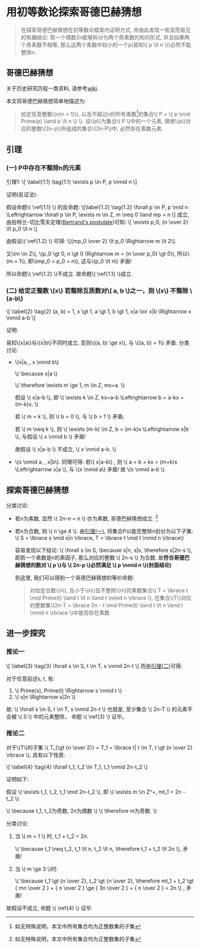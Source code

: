 # 用初等数论探索哥德巴赫猜想
> 在探索哥德巴赫猜想在初等数论框架内证明方式, 并由此发现一些显而易见的有趣结论: 若一个偶数2n能够拆分为两个奇素数的和的形式, 并且如果两个奇素数不相等, 那么这两个素数中较小的一个p(易知\\( p \lt n \\))必然不能整除n.

## 哥德巴赫猜想
关于历史研究历程一类资料, 请参考[wiki].

本文将哥德巴赫猜想简单地描述为:
> 给定任意整数\\(n(n > 1)\\), 以及不超过n的所有素数[^1]的集合\\( P = \\{ p \mid Prime(p) \land p \lt n \\} \\). 设\\(p\\)为集合\\( P \\)中的一个元素, 猜想\\(p\\)对应的整数\\(2n-p\\)所组成的集合\\(2n-P\\)中, 必然存在素数元素.

[wiki]: https://en.wikipedia.org/wiki/Goldbach's_conjecture

## 引理
### (一) P中存在不整除n的元素
引理1:
\\[ \label{1.1} \tag{1.1}
    \exists p \in P, p \nmid n
\\]

证明(反证法):

假设命题\\( \ref{1.1} \\) 的反命题:
\\[\label{1.2} \tag{1.2}
    \forall p \in P, p \mid n \Leftrightarrow \forall p \in P, \exists m \in Z, m \neq 0 \land mp = n
\\]
成立, 由伯特兰-切比雪夫定理([Bertrand's postulate])可知:
\\[
    \exists p_0, {n \over 2} \lt p_0 \lt n
\\]

由假设\\( \ref{1.2} \\) 可得:
\\[{mp_0 \over 2} \lt p_0 \Rightarrow m \lt 2\\].

又\\(m \in Z\\), \\(p_0 \gt 0, n \gt 0 \Rightarrow m = {n \over p_0} \gt 0\\), 所以\\(m = 1\\), 即\\(mp_0 = p_0 = n\\), 这与\\(p_0 \lt n\\) 矛盾!

所以命题\\( \ref{1.2} \\)不成立. 故命题\\( \ref{1.1} \\)成立.

[Bertrand's postulate]: https://en.wikipedia.org/wiki/Bertrand%27s_postulate

### (二) 给定正整数 \\(x\\) 若整除互质数对\\( a, b \\)之一，则 \\(x\\) 不整除 \\(a-b\\)
\\[ \label{2} \tag{2}
    (a, b) = 1, x \gt 1, a \gt 1, b \gt 1, x|a \lor x|b \Rightarrow x \nmid a-b
\\]

证明:

易知\\(x|a\\)与\\(x|b\\)不同时成立, 否则\\((a, b) \ge x\\), 与 \\((a, b) = 1\\) 矛盾.
分类讨论:
- \\(x|a, \, x \nmid b\\)

    \\( \because x|a \\)

    \\( \therefore \exists m \ge 1, m \in Z,  mx=a. \\)

    假设 \\( x|a-b \\),  即 \\( \exists k \in Z,  kx=a-b \Leftrightarrow b = a-kx = (m-k)x. \\)

    若 \\( m = k \\), 则 \\( b = 0 \\), 与 \\( b > 1 \\) 矛盾;

    若 \\( m \neq k \\), 则 \\( \exists (m-k) \in Z,  b = (m-k)x \Leftrightarrow x|b \\),  与假设 \\( x \nmid b \\) 矛盾!

    故假设 \\( x|a-b \\) 不成立, \\( x \nmid a-b. \\)

- \\(x \nmid a, \, x|b\\). 同理可得:
    若\\( x|a-b\\) ,  则 \\( a = b + kx = (m+k)x \Leftrightarrow x|a \\), 与 \\(x \nmid a\\) 矛盾! 故 \\(x \nmid a-b \\).

## 探索哥德巴赫猜想
分类讨论:
- 若n为素数, 显然 \\( 2n-n = n \\) 亦为素数, 哥德巴赫猜想成立. [^1]
- 若n为合数, 则 \\( n \ge 4 \\). 由[引理(一)](#一-p中存在不整除n的元素), 将集合P以能否整除n划分为以下子集: \\( S = \lbrace s \mid s|n \rbrace,  T = \lbrace t \mid t \nmid n \rbrace\\)

    容易发现以下结论: \\( \forall s \in S,  \because s|n, s|s,  \therefore s|2n-s \\), 即若一个素数是n的素因子, 那么对应的整数 \\( 2n-s \\) 为合数. 故**符合哥德巴赫猜想的数对 \\( p \\)与 \\( 2n-p \\)必然满足 \\( p \nmid n \\)(封面结论)**

    到这里, 我们可以得到一个哥德巴赫猜想的等价命题:
    > 对给定合数\\(n\\), 及小于\\(n\\)且不整除\\(n\\)的素数集合\\( T = \lbrace t \mid Prime(t) \land t \lt n \land t \nmid n \rbrace \\), 在集合\\(T\\)对应的整数集\\(2n-T = \lbrace 2n - t \mid Prime(t) \land t \lt n \land t \nmid n \rbrace \\)中是否存在素数

## 进一步探究
### 推论一
\\[ \label{3} \tag{3}
    \forall s \in S, t \in T,  s \nmid 2n-t
\\]
而由[引理(二)]可得:

对于任意前述s, t, 有:
1. \\( Prime(s), Prime(t) \Rightarrow s \nmid t \\)
2. \\( s|n \Rightarrow s|2n \\)

故: \\( \forall s \in S, t \in T,  s \nmid 2n-t \\)
也就是, 至少集合 \\( 2n-T \\) 的元素不会被 \\( S \\) 中的元素整除， 命题 \\( \ref{3} \\) 证毕。

### 推论二
对于\\(T\\)的子集 \\( T_{\gt {n \over 2}} = T_1 = \lbrace t| t \in T, t \gt {n \over 2} \rbrace \\), 具有以下性质:

\\[ \label{4} \tag{4}
    \forall t_1, t_2 \in T_1,  t_1 \nmid 2n-t_2
\\]

证明如下:

假设 \\( \exists t_1, t_2,  t_1 \mid 2n-t_2 \\), 即 \\( \exists m \in Z^+, mt_1 = 2n - t_2 \\).

\\( \because t_1, t_2为奇数, 2n为偶数 \\)
\\( \therefore m为奇数. \\)

分类讨论:
1. 当 \\( m = 1 \\) 时, t_1 + t_2 = 2n.

    \\( \because t_1 \neq t_2, t_1 \lt n, t_2 \lt n, \therefore t_1 + t_2 \lt 2n \\), 矛盾!

2. 当 \\( m \ge 3 \\)时:

    \\(
        \because t_1 \gt {n \over 2},  t_2 \gt {n \over 2},
        \therefore mt_1 + t_2 \gt { mn \over 2 }  + { n \over 2 } \ge { 3n \over 2 } + { n \over 2 } = 2n
    \\)
, 矛盾!

故假设不成立, 命题 \\( \ref{4} \\) 证毕.

[引理(二)]: #二-给定正整数-x-若整除互质数对-a-b-之一则-x-不整除-a-b

[^1]: 如无特殊说明，本文中所有集合均为正整数集的子集

[^2]: 在本文中暂且抛去哥德巴赫猜想中对分解出的两个素数不能相等的要求。
